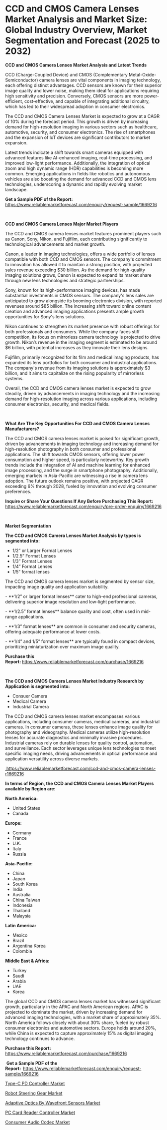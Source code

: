 <p><h1>CCD and CMOS Camera Lenses Market Analysis and Market Size: Global Industry Overview, Market Segmentation and Forecast (2025 to 2032)</h1></p><p><strong>CCD and CMOS Camera Lenses Market Analysis and Latest Trends</strong></p>
<p><p>CCD (Charge-Coupled Device) and CMOS (Complementary Metal-Oxide-Semiconductor) camera lenses are vital components in imaging technology, each offering distinct advantages. CCD sensors are known for their superior image quality and lower noise, making them ideal for applications requiring high sensitivity and precision. Conversely, CMOS sensors are more power-efficient, cost-effective, and capable of integrating additional circuitry, which has led to their widespread adoption in consumer electronics.</p><p>The CCD and CMOS Camera Lenses Market is expected to grow at a CAGR of 10% during the forecast period. This growth is driven by increasing demand for high-resolution imaging in various sectors such as healthcare, automotive, security, and consumer electronics. The rise of smartphones and the expansion of IoT devices are significant contributors to market expansion. </p><p>Latest trends indicate a shift towards smart cameras equipped with advanced features like AI-enhanced imaging, real-time processing, and improved low-light performance. Additionally, the integration of optical zoom and high dynamic range (HDR) capabilities is becoming more common. Emerging applications in fields like robotics and autonomous vehicles are also boosting the demand for advanced CCD and CMOS lens technologies, underscoring a dynamic and rapidly evolving market landscape.</p></p>
<p><strong>Get a Sample PDF of the Report:&nbsp;</strong> <a href="https://www.reliablemarketforecast.com/enquiry/request-sample/1669216?utm_campaign=1890&utm_medium=2&utm_source=Github&utm_content=ia&utm_term=07042025&utm_id=ccd-and-cmos-camera-lenses">https://www.reliablemarketforecast.com/enquiry/request-sample/1669216</a></p>
<p>&nbsp;</p>
<p><strong>CCD and CMOS Camera Lenses Major Market Players</strong></p>
<p><p>The CCD and CMOS camera lenses market features prominent players such as Canon, Sony, Nikon, and Fujifilm, each contributing significantly to technological advancements and market growth. </p><p>Canon, a leader in imaging technologies, offers a wide portfolio of lenses compatible with both CCD and CMOS sensors. The company's commitment to innovation has allowed it to maintain a strong position, with projected sales revenue exceeding $30 billion. As the demand for high-quality imaging solutions grows, Canon is expected to expand its market share through new lens technologies and strategic partnerships.</p><p>Sony, known for its high-performance imaging devices, has made substantial investments in CMOS sensors. The company's lens sales are anticipated to grow alongside its booming electronics division, with reported revenues around $85 billion. The increasing shift toward online content creation and advanced imaging applications presents ample growth opportunities for Sony's lens solutions.</p><p>Nikon continues to strengthen its market presence with robust offerings for both professionals and consumers. While the company faces stiff competition, its focus on mirrorless camera technology is projected to drive growth. Nikon’s revenue in the imaging segment is estimated to be around $6 billion, with potential increases as they innovate their lens designs.</p><p>Fujifilm, primarily recognized for its film and medical imaging products, has expanded its lens portfolios for both consumer and industrial applications. The company's revenue from its imaging solutions is approximately $3 billion, and it aims to capitalize on the rising popularity of mirrorless systems.</p><p>Overall, the CCD and CMOS camera lenses market is expected to grow steadily, driven by advancements in imaging technology and the increasing demand for high-resolution imaging across various applications, including consumer electronics, security, and medical fields.</p></p>
<p>&nbsp;</p>
<p><strong>What Are The Key Opportunities For CCD and CMOS Camera Lenses Manufacturers?</strong></p>
<p><p>The CCD and CMOS camera lenses market is poised for significant growth, driven by advancements in imaging technology and increasing demand for high-resolution photography in both consumer and professional applications. The shift towards CMOS sensors, offering lower power consumption and higher speed, is particularly noteworthy. Key growth trends include the integration of AI and machine learning for enhanced image processing, and the surge in smartphone photography. Additionally, emerging markets in Asia-Pacific are witnessing a rise in camera lens adoption. The future outlook remains positive, with projected CAGR exceeding 6% through 2028, fueled by innovation and evolving consumer preferences.</p></p>
<p><strong>Inquire or Share Your Questions If Any Before Purchasing This Report:</strong> <a href="https://www.reliablemarketforecast.com/enquiry/pre-order-enquiry/1669216?utm_campaign=1890&utm_medium=2&utm_source=Github&utm_content=ia&utm_term=07042025&utm_id=ccd-and-cmos-camera-lenses">https://www.reliablemarketforecast.com/enquiry/pre-order-enquiry/1669216</a></p>
<p>&nbsp;</p>
<p><strong>Market Segmentation</strong></p>
<p><strong>The CCD and CMOS Camera Lenses Market Analysis by types is segmented into:</strong></p>
<p><ul><li>1/2” or Larger Format Lenses</li><li>1/2.5” Format Lenses</li><li>1/3” Format Lenses</li><li>1/4” Format Lenses</li><li>1/5” format lenses</li></ul></p>
<p><p>The CCD and CMOS camera lenses market is segmented by sensor size, impacting image quality and application suitability. </p><p>- **1/2” or larger format lenses** cater to high-end professional cameras, delivering superior image resolution and low-light performance.</p><p>- **1/2.5” format lenses** balance quality and cost, often used in mid-range applications.</p><p>- **1/3” format lenses** are common in consumer and security cameras, offering adequate performance at lower costs.</p><p>- **1/4” and 1/5” format lenses** are typically found in compact devices, prioritizing miniaturization over maximum image quality.</p></p>
<p><strong>Purchase this Report:&nbsp;</strong><a href="https://www.reliablemarketforecast.com/purchase/1669216?utm_campaign=1890&utm_medium=2&utm_source=Github&utm_content=ia&utm_term=07042025&utm_id=ccd-and-cmos-camera-lenses">https://www.reliablemarketforecast.com/purchase/1669216</a></p>
<p>&nbsp;</p>
<p><strong>The CCD and CMOS Camera Lenses Market Industry Research by Application is segmented into:</strong></p>
<p><ul><li>Consuer Camera</li><li>Medical Camera</li><li>Industrial Camera</li></ul></p>
<p><p>The CCD and CMOS camera lenses market encompasses various applications, including consumer cameras, medical cameras, and industrial cameras. In consumer cameras, these lenses enhance image quality for photography and videography. Medical cameras utilize high-resolution lenses for accurate diagnostics and minimally invasive procedures. Industrial cameras rely on durable lenses for quality control, automation, and surveillance. Each sector leverages unique lens technologies to meet specific imaging needs, driving advancements in optical performance and application versatility across diverse markets.</p></p>
<p><a href="https://www.reliablemarketforecast.com/ccd-and-cmos-camera-lenses-r1669216?utm_campaign=1890&utm_medium=2&utm_source=Github&utm_content=ia&utm_term=07042025&utm_id=ccd-and-cmos-camera-lenses">&nbsp;https://www.reliablemarketforecast.com/ccd-and-cmos-camera-lenses-r1669216</a></p>
<p><strong>In terms of Region, the CCD and CMOS Camera Lenses Market Players available by Region are:</strong></p>
<p>
    <p> <strong> North America: </strong>
        <ul>
            <li>United States</li>
            <li>Canada</li>
        </ul>
        </p> 
    <p> <strong> Europe: </strong>
        <ul>
            <li>Germany</li>
            <li>France</li>
            <li>U.K.</li>
            <li>Italy</li>
            <li>Russia</li>
        </ul>
        </p> 
    <p> <strong> Asia-Pacific: </strong>
        <ul>
            <li>China</li>
            <li>Japan</li>
            <li>South Korea</li>
            <li>India</li>
            <li>Australia</li>
            <li>China Taiwan</li>
            <li>Indonesia</li>
            <li>Thailand</li>
            <li>Malaysia</li>
        </ul>
        </p> 
    <p> <strong> Latin America: </strong>
        <ul>
            <li>Mexico</li>
            <li>Brazil</li>
            <li>Argentina Korea</li>
            <li>Colombia</li>
        </ul>
        </p> 
    <p> <strong> Middle East & Africa: </strong>
        <ul>
            <li>Turkey</li>
            <li>Saudi</li>
            <li>Arabia</li>
            <li>UAE</li>
            <li>Korea</li>
        </ul>
    </p>
    </p>
<p><p>The global CCD and CMOS camera lenses market has witnessed significant growth, particularly in the APAC and North American regions. APAC is projected to dominate the market, driven by increasing demand for advanced imaging technologies, with a market share of approximately 35%. North America follows closely with about 30% share, fueled by robust consumer electronics and automotive sectors. Europe holds around 20%, while China is expected to capture approximately 15% as digital imaging technology continues to advance.</p></p>
<p><strong>Purchase this Report: </strong><a href="https://www.reliablemarketforecast.com/purchase/1669216?utm_campaign=1890&utm_medium=2&utm_source=Github&utm_content=ia&utm_term=07042025&utm_id=ccd-and-cmos-camera-lenses">https://www.reliablemarketforecast.com/purchase/1669216</a></p>
<p>&nbsp;<strong>Get a Sample PDF of the Report:&nbsp;&nbsp;</strong><a href="https://www.reliablemarketforecast.com/enquiry/request-sample/1669216?utm_campaign=1890&utm_medium=2&utm_source=Github&utm_content=ia&utm_term=07042025&utm_id=ccd-and-cmos-camera-lenses">https://www.reliablemarketforecast.com/enquiry/request-sample/1669216</a></p>
<p><strong></strong></p>
<p><p><a href="https://github.com/owaysusing/Market-Research-Report-List-1/blob/main/type-c-pd-controller-market.md?utm_campaign=1890&utm_medium=2&utm_source=Github&utm_content=ia&utm_term=07042025&utm_id=ccd-and-cmos-camera-lenses">Type-C PD Controller Market</a></p><p><a href="https://github.com/monacaquddus/Market-Research-Report-List-1/blob/main/robot-steering-gear-market.md?utm_campaign=1890&utm_medium=2&utm_source=Github&utm_content=ia&utm_term=07042025&utm_id=ccd-and-cmos-camera-lenses">Robot Steering Gear Market</a></p><p><a href="https://github.com/mgapeak/Market-Research-Report-List-1/blob/main/adaptive-optics-by-wavefront-sensors-market.md?utm_campaign=1890&utm_medium=2&utm_source=Github&utm_content=ia&utm_term=07042025&utm_id=ccd-and-cmos-camera-lenses">Adaptive Optics By Wavefront Sensors Market</a></p><p><a href="https://github.com/aijazdeitzbq/Market-Research-Report-List-1/blob/main/pc-card-reader-controller-market.md?utm_campaign=1890&utm_medium=2&utm_source=Github&utm_content=ia&utm_term=07042025&utm_id=ccd-and-cmos-camera-lenses">PC Card Reader Controller Market</a></p><p><a href="https://github.com/gambokaiohjr/Market-Research-Report-List-1/blob/main/consumer-audio-codec-market.md?utm_campaign=1890&utm_medium=2&utm_source=Github&utm_content=ia&utm_term=07042025&utm_id=ccd-and-cmos-camera-lenses">Consumer Audio Codec Market</a></p></p>